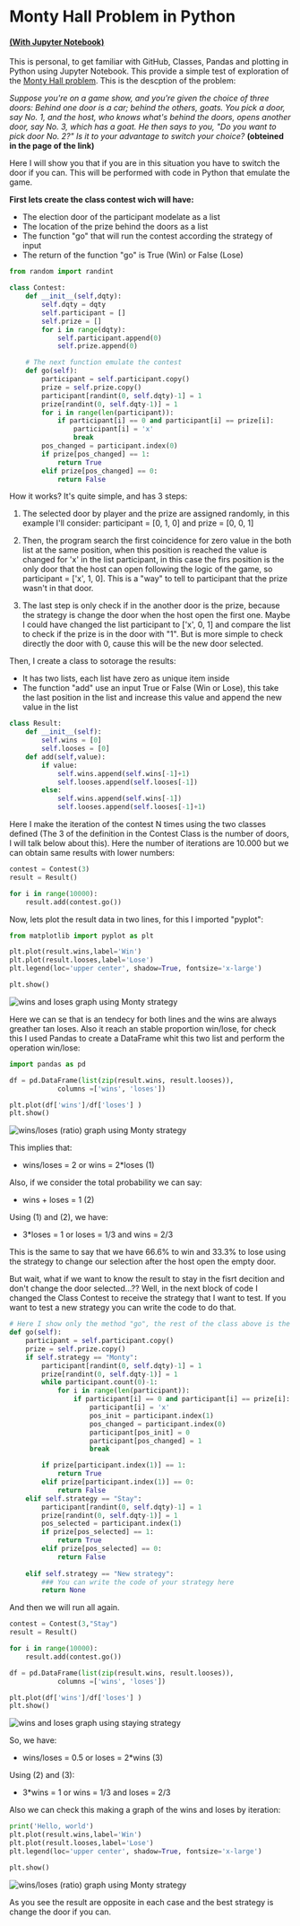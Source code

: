 # Monty Hall  Problem in Python 
#### [(With Jupyter Notebook)](https://colab.research.google.com/drive/1FACzY_lPFKCmMJ_f_95pCQ2mtPKzWxBt)

This is personal, to get familiar with GitHub, Classes, Pandas and plotting in Python using Jupyter Notebook. This provide a simple test of exploration of the [Monty Hall problem](https://en.wikipedia.org/wiki/Monty_Hall_problem). This is the descption of the problem:

*Suppose you're on a game show, and you're given the choice of three doors: Behind one door is a car; behind the others, goats. You pick a door, say No. 1, and the host, who knows what's behind the doors, opens another door, say No. 3, which has a goat. He then says to you, "Do you want to pick door No. 2?" Is it to your advantage to switch your choice?*
**(obteined in the page of the link)**

Here I will show you that if you are in this situation you have to switch the door if you can. This will be performed with code in Python that emulate the game. 

**First lets create the class contest wich will have:**
- The election door of the participant modelate as a list
- The location of the prize behind the doors as a list
- The function "go" that will run the contest according the strategy of input
- The return of the function "go" is True (Win) or False (Lose)


```python
from random import randint

class Contest:
    def __init__(self,dqty):
        self.dqty = dqty 
        self.participant = []
        self.prize = []
        for i in range(dqty):
            self.participant.append(0)
            self.prize.append(0)

    # The next function emulate the contest
    def go(self):
        participant = self.participant.copy()
        prize = self.prize.copy()
        participant[randint(0, self.dqty)-1] = 1 
        prize[randint(0, self.dqty-1)] = 1
        for i in range(len(participant)):
            if participant[i] == 0 and participant[i] == prize[i]:
                participant[i] = 'x'
                break
        pos_changed = participant.index(0)
        if prize[pos_changed] == 1:
            return True
        elif prize[pos_changed] == 0:
            return False
```

How it works? It's quite simple, and has 3 steps:

1. The selected door by player and the prize are assigned randomly, in this example I'll consider: participant = [0, 1, 0] and prize = [0, 0, 1]

1. Then, the program search the first coincidence for zero value in the both list at the same position, when this position is reached the value is changed for 'x' in the list participant, in this case the firs position is the only door that the host can open following the logic of the game, so participant = ['x', 1, 0]. This is a "way" to tell to participant that the prize wasn't in that door.

1. The last step is only check if in the another door is the prize, because the strategy is change the door when the host open the first one. Maybe I could have changed the list participant to ['x', 0, 1] and compare the list to check if the prize is in the door with "1". But is more simple to check directly the door with 0, cause this will be the new door selected.

Then, I create a class to sotorage the results:

- It has two lists, each list have zero as unique item inside
- The function "add" use an input True or False (Win or Lose), this take the last position in the list and increase this value and append the new value in the list

```python
class Result:
    def __init__(self):
        self.wins = [0]
        self.looses = [0]
    def add(self,value):
        if value:
            self.wins.append(self.wins[-1]+1)
            self.looses.append(self.looses[-1])
        else:
            self.wins.append(self.wins[-1])
            self.looses.append(self.looses[-1]+1)
```

Here I make the iteration of the contest N times using the two classes defined (The 3 of the definition in the Contest Class is the number of doors, I will talk below about this). Here the number of iterations are 10.000 but we can obtain same results with lower numbers:

```python
contest = Contest(3)
result = Result()

for i in range(10000):
    result.add(contest.go())
```
Now, lets plot the result data in two lines, for this I imported "pyplot":

```python
from matplotlib import pyplot as plt

plt.plot(result.wins,label='Win')
plt.plot(result.looses,label='Lose')
plt.legend(loc='upper center', shadow=True, fontsize='x-large')

plt.show() 
```

![wins and loses graph using Monty strategy](imgs/win_lose-monthy.png)

Here we can se that is an tendecy for both lines and the wins are always greather tan loses. Also it reach an stable proportion win/lose, for check this I used Pandas to create a DataFrame whit this two list and perform the operation win/lose:

```python
import pandas as pd

df = pd.DataFrame(list(zip(result.wins, result.looses)),
            columns =['wins', 'loses'])

plt.plot(df['wins']/df['loses'] )
plt.show()
```
![wins/loses (ratio) graph using Monty strategy](imgs/win_lose-ratio-monthy.png)

This implies that:
    
*   wins/loses = 2      or      wins = 2*loses          (1)
    
Also, if we consider the total probability we can say:

*   wins + loses = 1                                    (2)

Using (1) and (2), we have:

*   3*loses = 1         or      loses = 1/3     and     wins = 2/3

This is the same to say that we have 66.6% to win and 33.3% to lose using the strategy to change our selection after the host open the empty door.

But wait, what if we want to know the result to stay in the fisrt decition and don't change the door selected...?? Well, in the next block of code I changed the Class Contest to receive the strategy that I want to test. If you want to test a new strategy you can write the code to do that.

```python
# Here I show only the method "go", the rest of the class above is the same 
def go(self):
    participant = self.participant.copy()
    prize = self.prize.copy()
    if self.strategy == "Monty":
        participant[randint(0, self.dqty)-1] = 1 
        prize[randint(0, self.dqty-1)] = 1
        while participant.count(0)-1:
            for i in range(len(participant)):
                if participant[i] == 0 and participant[i] == prize[i]:
                    participant[i] = 'x'
                    pos_init = participant.index(1)
                    pos_changed = participant.index(0)
                    participant[pos_init] = 0
                    participant[pos_changed] = 1
                    break

        if prize[participant.index(1)] == 1:
            return True
        elif prize[participant.index(1)] == 0:
            return False
    elif self.strategy == "Stay":
        participant[randint(0, self.dqty)-1] = 1 
        prize[randint(0, self.dqty-1)] = 1
        pos_selected = participant.index(1)
        if prize[pos_selected] == 1:
            return True
        elif prize[pos_selected] == 0:
            return False
    
    elif self.strategy == "New strategy":
        ### You can write the code of your strategy here
        return None
```

And then we will run all again.

```python
contest = Contest(3,"Stay")
result = Result()

for i in range(10000):
    result.add(contest.go())

df = pd.DataFrame(list(zip(result.wins, result.looses)),
            columns =['wins', 'loses'])

plt.plot(df['wins']/df['loses'] )
plt.show()
```

![wins and loses graph using staying strategy](imgs/win_lose-stay.png)

So, we have:

*   wins/loses = 0.5      or      loses = 2*wins          (3)

Using (2) and (3):

*   3*wins = 1         or      wins = 1/3     and     loses = 2/3

Also we can check this making a graph of the wins and loses by iteration:

```python
print('Hello, world')
plt.plot(result.wins,label='Win')
plt.plot(result.looses,label='Lose')
plt.legend(loc='upper center', shadow=True, fontsize='x-large')

plt.show()
```

![wins/loses (ratio) graph using Monty strategy](imgs/win_lose-ratio-stay.png)

As you see the result are opposite in each case and the best strategy is change the door if you can.
